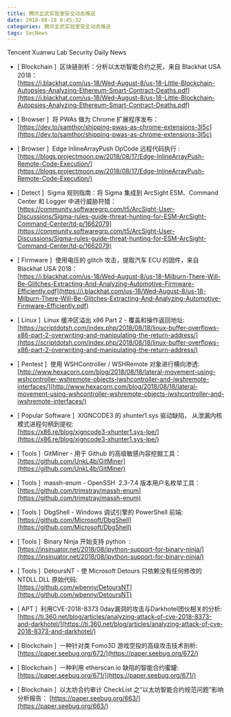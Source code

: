 ```yaml
---
title: 腾讯玄武实验室安全动态推送
date: 2018-08-19 8:45:32
categories: 腾讯玄武实验室安全动态推送
tags: SecNews
---
```


Tencent Xuanwu Lab Security Daily News  
* [ Blockchain ]  区块链剖析：分析以太坊智能合约之死，来自 Blackhat USA 2018：  
[https://i.blackhat.com/us-18/Wed-August-8/us-18-Little-Blockchain-Autopsies-Analyzing-Ethereum-Smart-Contract-Deaths.pdf](https://i.blackhat.com/us-18/Wed-August-8/us-18-Little-Blockchain-Autopsies-Analyzing-Ethereum-Smart-Contract-Deaths.pdf)  

* [ Browser ]  将 PWAs 做为 Chrome 扩展程序发布：   
[https://dev.to/samthor/shipping-pwas-as-chrome-extensions-3l5c](https://dev.to/samthor/shipping-pwas-as-chrome-extensions-3l5c)  

* [ Browser ]  Edge InlineArrayPush OpCode 远程代码执行 :   
[https://blogs.projectmoon.pw/2018/08/17/Edge-InlineArrayPush-Remote-Code-Execution/](https://blogs.projectmoon.pw/2018/08/17/Edge-InlineArrayPush-Remote-Code-Execution/)  

* [ Detect ]  Sigma 规则指南：将 Sigma 集成到 ArcSight ESM、Command Center 和 Logger 中进行威胁狩猎：   
[https://community.softwaregrp.com/t5/ArcSight-User-Discussions/Sigma-rules-guide-threat-hunting-for-ESM-ArcSight-Command-Center/td-p/1662079](https://community.softwaregrp.com/t5/ArcSight-User-Discussions/Sigma-rules-guide-threat-hunting-for-ESM-ArcSight-Command-Center/td-p/1662079)  

* [ Firmware ]  使用电压的 glitch 攻击，提取汽车 ECU 的固件，来自 Blackhat USA 2018：   
[https://i.blackhat.com/us-18/Wed-August-8/us-18-Milburn-There-Will-Be-Glitches-Extracting-And-Analyzing-Automotive-Firmware-Efficiently.pdf](https://i.blackhat.com/us-18/Wed-August-8/us-18-Milburn-There-Will-Be-Glitches-Extracting-And-Analyzing-Automotive-Firmware-Efficiently.pdf)  

* [ Linux ]  Linux 缓冲区溢出 x86 Part 2 - 覆盖和操作返回地址:   
[https://scriptdotsh.com/index.php/2018/08/18/linux-buffer-overflows-x86-part-2-overwriting-and-manipulating-the-return-address/](https://scriptdotsh.com/index.php/2018/08/18/linux-buffer-overflows-x86-part-2-overwriting-and-manipulating-the-return-address/)  

* [ Pentest ]  使用 WSHController / WSHRemote 对象进行横向渗透:   
[http://www.hexacorn.com/blog/2018/08/18/lateral-movement-using-wshcontroller-wshremote-objects-iwshcontroller-and-iwshremote-interfaces/](http://www.hexacorn.com/blog/2018/08/18/lateral-movement-using-wshcontroller-wshremote-objects-iwshcontroller-and-iwshremote-interfaces/)  

* [ Popular Software ]  XIGNCODE3 的 xhunter1.sys 驱动缺陷， 从泄漏内核模式进程句柄到提权:   
[https://x86.re/blog/xigncode3-xhunter1.sys-lpe/](https://x86.re/blog/xigncode3-xhunter1.sys-lpe/)  

* [ Tools ]  GitMiner - 用于 Github 的高级敏感内容挖掘工具：   
[https://github.com/UnkL4b/GitMiner](https://github.com/UnkL4b/GitMiner)  

* [ Tools ]  massh-enum - OpenSSH  2.3-7.4 版本用户名枚举工具：   
[https://github.com/trimstray/massh-enum](https://github.com/trimstray/massh-enum)  

* [ Tools ]  DbgShell - Windows 调试引擎的 PowerShell 前端:   
[https://github.com/Microsoft/DbgShell](https://github.com/Microsoft/DbgShell)  

* [ Tools ]  Binary Ninja 开始支持 python  :   
[https://insinuator.net/2018/08/ipython-support-for-binary-ninja/](https://insinuator.net/2018/08/ipython-support-for-binary-ninja/)  

* [ Tools ]  DetoursNT - 使 Microsoft Detours 只依赖没有任何修改的 NTDLL.DLL 原始代码:   
[https://github.com/wbenny/DetoursNT](https://github.com/wbenny/DetoursNT)  

* [ APT ]  利用CVE-2018-8373 0day漏洞的攻击与Darkhotel团伙相关的分析: 
[https://ti.360.net/blog/articles/analyzing-attack-of-cve-2018-8373-and-darkhotel/](https://ti.360.net/blog/articles/analyzing-attack-of-cve-2018-8373-and-darkhotel/)  

* [ Blockchain ]  一种针对类 Fomo3D 游戏空投的高级攻击技术剖析: 
[https://paper.seebug.org/672/](https://paper.seebug.org/672/)  

* [ Blockchain ]  一种利用 etherscan.io 缺陷的智能合约蜜罐: 
[https://paper.seebug.org/671/](https://paper.seebug.org/671/)  

* [ Blockchain ]  以太坊合约审计 CheckList 之“以太坊智能合约规范问题”影响分析报告： 
[https://paper.seebug.org/663/](https://paper.seebug.org/663/)  

